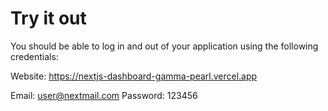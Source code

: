 # Try it out
You should be able to log in and out of your application using the following credentials:

Website: https://nextjs-dashboard-gamma-pearl.vercel.app

Email: user@nextmail.com
Password: 123456

